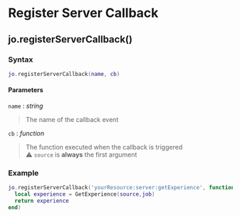 # Register Server Callback

## jo.registerServerCallback()

### Syntax
```lua
jo.registerServerCallback(name, cb)
```
#### Parameters
`name` : *string*
> The name of the callback event

`cb` : *function*
> The function executed when the callback is triggered  
> :warning: `source` is **always** the first argument

### Example
```lua
jo.registerServerCallback('yourResource:server:getExperience', function(source,job)
  local experience = GetExperience(source,job)
  return experience
end)
```